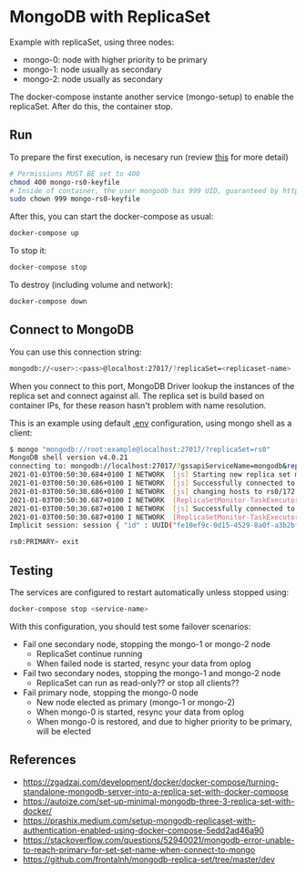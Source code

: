 # MongoDB with ReplicaSet

Example with replicaSet, using three nodes:

- mongo-0: node with higher priority to be primary
- mongo-1: node usually as secondary
- mongo-2: node usually as secondary

The docker-compose instante another service (mongo-setup)
to enable the replicaSet. After do this, the container stop.

## Run

To prepare the first execution, is necesary run (review 
[this](./rs0/README.md) for more detail)

```sh
# Permissions MUST BE set to 400
chmod 400 mongo-rs0-keyfile
# Inside of container, the user mongodb has 999 UID, guaranteed by https://github.com/docker-library/mongo/blob/master/4.0/Dockerfile#L4
sudo chown 999 mongo-rs0-keyfile
```

After this, you can start the docker-compose as usual:

```sh
docker-compose up
```

To stop it:

```sh
docker-compose stop
```

To destroy (including volume and network):

```sh
docker-compose down
```

## Connect to MongoDB

You can use this connection string:

```sh
mongodb://<user>:<pass>@localhost:27017/?replicaSet=<replicaset-name>
```

When you connect to this port, MongoDB Driver lookup the instances of the 
replica set and connect against all. The replica set is build based on 
container IPs, for these reason hasn't problem with name resolution.

This is an example using default [.env](./.env) configuration, using
mongo shell as a client:

```sh
$ mongo "mongodb://root:example@localhost:27017/?replicaSet=rs0"
MongoDB shell version v4.0.21
connecting to: mongodb://localhost:27017/?gssapiServiceName=mongodb&replicaSet=rs0
2021-01-03T00:50:30.684+0100 I NETWORK  [js] Starting new replica set monitor for rs0/localhost:27017
2021-01-03T00:50:30.686+0100 I NETWORK  [js] Successfully connected to localhost:27017 (1 connections now open to localhost:27017 with a 5 second timeout)
2021-01-03T00:50:30.686+0100 I NETWORK  [js] changing hosts to rs0/172.80.11.2:27017,172.80.11.3:27017,172.80.11.4:27017 from rs0/localhost:27017
2021-01-03T00:50:30.687+0100 I NETWORK  [ReplicaSetMonitor-TaskExecutor] Successfully connected to 172.80.11.2:27017 (1 connections now open to 172.80.11.2:27017 with a 5 second timeout)
2021-01-03T00:50:30.687+0100 I NETWORK  [js] Successfully connected to 172.80.11.4:27017 (1 connections now open to 172.80.11.4:27017 with a 5 second timeout)
2021-01-03T00:50:30.687+0100 I NETWORK  [ReplicaSetMonitor-TaskExecutor] Successfully connected to 172.80.11.3:27017 (1 connections now open to 172.80.11.3:27017 with a 5 second timeout)
Implicit session: session { "id" : UUID("fe10ef9c-0d15-4529-8a0f-a3b2bf01bc2b") }

rs0:PRIMARY> exit
```

## Testing

The services are configured to restart automatically unless
stopped using:

```sh
docker-compose stop <service-name>
```

With this configuration, you should test some failover scenarios:

- Fail one secondary node, stopping the mongo-1 or mongo-2 node
    - ReplicaSet continue running
    - When failed node is started, resync your data from oplog
- Fail two secondary nodes, stopping the mongo-1 and mongo-2 node
    - ReplicaSet can run as read-only?? or stop all clients??
- Fail primary node, stopping the mongo-0 node
    - New node elected as primary (mongo-1 or mongo-2)
    - When mongo-0 is started, resync your data from oplog
    - When mongo-0 is restored, and due to higher priority 
        to be primary, will be elected

## References

- https://zgadzaj.com/development/docker/docker-compose/turning-standalone-mongodb-server-into-a-replica-set-with-docker-compose
- https://autoize.com/set-up-minimal-mongodb-three-3-replica-set-with-docker/
- https://prashix.medium.com/setup-mongodb-replicaset-with-authentication-enabled-using-docker-compose-5edd2ad46a90
- https://stackoverflow.com/questions/52940021/mongodb-error-unable-to-reach-primary-for-set-set-name-when-connect-to-mongo
- https://github.com/frontalnh/mongodb-replica-set/tree/master/dev

